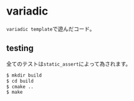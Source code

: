 variadic
====

`variadic template`で遊んだコード。

## testing

全てのテストは`static_assert`によって為されます。

```sh
$ mkdir build
$ cd build
$ cmake ..
$ make
```
